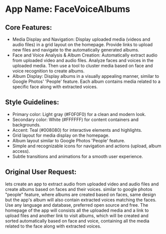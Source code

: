# **App Name**: FaceVoiceAlbums

## Core Features:

- Media Display and Navigation: Display uploaded media (videos and audio files) in a grid layout on the homepage. Provide links to upload new files and navigate to the automatically generated albums.
- Face and Voice Analysis & Album Creation: Automatically extract audio from uploaded video and audio files. Analyze faces and voices in the uploaded media.  Then use a tool to cluster media based on face and voice recognition to create albums.
- Album Display: Display albums in a visually appealing manner, similar to Google Photos' 'People' feature. Each album contains media related to a specific face along with extracted voices.

## Style Guidelines:

- Primary color: Light gray (#F0F0F0) for a clean and modern look.
- Secondary color: White (#FFFFFF) for content containers and backgrounds.
- Accent: Teal (#008080) for interactive elements and highlights.
- Grid layout for media display on the homepage.
- Album layout similar to Google Photos 'People' feature.
- Simple and recognizable icons for navigation and actions (upload, album access).
- Subtle transitions and animations for a smooth user experience.

## Original User Request:
lets create an app to extract audio from uploaded video and audio files and create  albums based on faces and their voices. similar to google photos "people" feature, where albums are created based on faces, same design but the app's album will also contain extracted voices matching the faces. Use any language and database, preferred open source and free. The homepage of the app will consists all the uploaded media and a link to upload files and another link to visit albums, which will be created and sorted automatically  based on face and voice, containing all the media related to the face along with extracted voices.
  